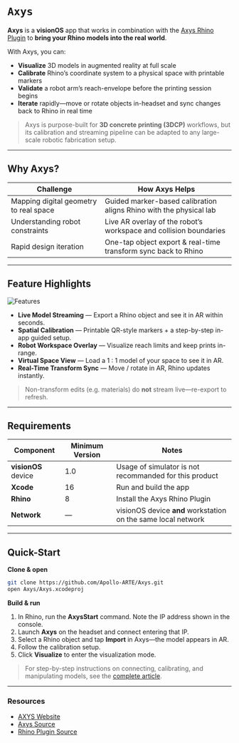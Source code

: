 # ``Axys``

**Axys** is a **visionOS** app that works in combination with the [Axys Rhino Plugin](https://github.com/Apollo-ARTE/Axys-RhinoPlugin) to **bring your Rhino models into the real world**.  

With Axys, you can:
* **Visualize** 3D models in augmented reality at full scale  
* **Calibrate** Rhino’s coordinate system to a physical space with printable markers  
* **Validate** a robot arm’s reach-envelope before the printing session begins  
* **Iterate** rapidly—move or rotate objects in-headset and sync changes back to Rhino in real time  

> Axys is purpose-built for **3D concrete printing (3DCP)** workflows, but its calibration and streaming pipeline can be adapted to any large-scale robotic fabrication setup.

---

## Why Axys?

| Challenge                              | How Axys Helps                                                         |
| -------------------------------------- | ---------------------------------------------------------------------- |
| Mapping digital geometry to real space | Guided marker-based calibration aligns Rhino with the physical lab     |
| Understanding robot constraints        | Live AR overlay of the robot’s workspace and collision boundaries      |
| Rapid design iteration                 | One-tap object export & real-time transform sync back to Rhino          |

---

## Feature Highlights
![Features](features.png)

* **Live Model Streaming** — Export a Rhino object and see it in AR within seconds.  
* **Spatial Calibration** — Printable QR-style markers + a step-by-step in-app guided setup.  
* **Robot Workspace Overlay** — Visualize reach limits and keep prints in-range.  
* **Virtual Space View** — Load a 1 : 1 model of your space to see it in AR.  
* **Real-Time Transform Sync** — Move / rotate in AR, Rhino updates instantly.  

> Non-transform edits (e.g. materials) do **not** stream live—re-export to refresh.

---

## Requirements

| Component | Minimum Version | Notes                                                  |
|-----------|-----------------|--------------------------------------------------------|
| **visionOS** device | 1.0 | Usage of simulator is not recommanded for this product                |
| **Xcode**           | 16  | Run and build the app                                  |
| **Rhino**           | 8   | Install the Axys Rhino Plugin                           |
| **Network**         | —   | visionOS device **and** workstation on the same local network   |

---

## Quick-Start


**Clone & open**
```bash
git clone https://github.com/Apollo-ARTE/Axys.git
open Axys/Axys.xcodeproj
```
**Build & run**

1. In Rhino, run the **AxysStart** command. Note the IP address shown in the console.  
2. Launch **Axys** on the headset and connect entering that IP.  
3. Select a Rhino object and tap **Import** in Axys—the model appears in AR.
4. Follow the calibration setup.
5. Click **Visualize** to enter the visualization mode.

> For step-by-step instructions on connecting, calibrating, and manipulating models, see the [complete article](<doc:UsingAxys>).

---

### Resources

* [AXYS Website](https://getaxys.netlify.app/)  
* [Axys Source](https://github.com/Apollo-ARTE/Axys)  
* [Rhino Plugin Source](https://github.com/Apollo-ARTE/Axys-RhinoPlugin)
